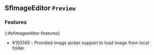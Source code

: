 ## SfImageEditor `Preview`

### Features
{:#sfimageeditor-features}

* \#150745 - Provided Image picker support to load image from local folder. 